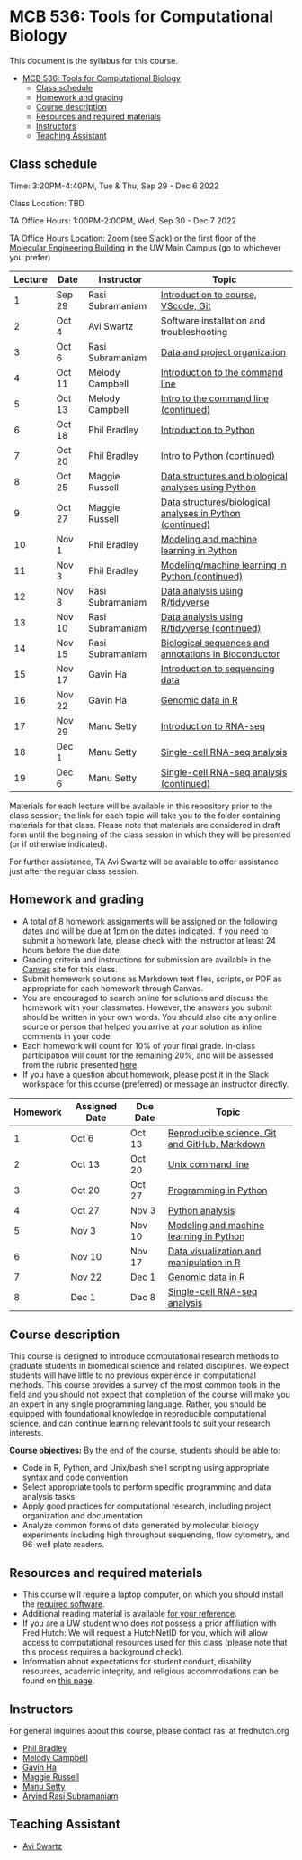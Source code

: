 # MCB 536: Tools for Computational Biology

This document is the syllabus for this course.

- [MCB 536: Tools for Computational Biology](#mcb-536-tools-for-computational-biology)
  - [Class schedule](#class-schedule)
  - [Homework and grading](#homework-and-grading)
  - [Course description](#course-description)
  - [Resources and required materials](#resources-and-required-materials)
  - [Instructors](#instructors)
  - [Teaching Assistant](#teaching-assistant)

## Class schedule

Time: 3:20PM-4:40PM, Tue & Thu, Sep 29 - Dec 6 2022

Class Location: TBD

TA Office Hours: 1:00PM-2:00PM, Wed, Sep 30 - Dec 7 2022

TA Office Hours Location: Zoom (see Slack) or the first floor of the [Molecular Engineering Building](https://www.washington.edu/maps/#!/mol) in the UW Main Campus (go to whichever you prefer)

| Lecture | Date   | Instructor       | Topic                                                                           |
| ------- | ------ | ---------------- | ------------------------------------------------------------------------------- |
| 1       | Sep 29 | Rasi Subramaniam | [Introduction to course, VScode, Git](lectures/lecture01/)                      |
| 2       | Oct 4  | Avi Swartz       | Software installation and troubleshooting                                       |
| 3       | Oct 6  | Rasi Subramaniam | [Data and project organization](lectures/lecture03/)                            |
| 4       | Oct 11 | Melody Campbell  | [Introduction to the command line](lectures/lecture04/)                         |
| 5       | Oct 13 | Melody Campbell  | [Intro to the command line (continued)](lectures/lecture05/)                    |
| 6       | Oct 18 | Phil Bradley     | [Introduction to Python](lectures/lecture06/)                                   |
| 7       | Oct 20 | Phil Bradley     | [Intro to Python (continued)](lectures/lecture07/)                              |
| 8       | Oct 25 | Maggie Russell   | [Data structures and biological analyses using Python](lectures/lecture08/)     |
| 9       | Oct 27 | Maggie Russell   | [Data structures/biological analyses in Python (continued)](lectures/lecture09) |
| 10      | Nov 1  | Phil Bradley     | [Modeling and machine learning in Python](lectures/lecture10)                   |
| 11      | Nov 3  | Phil Bradley     | [Modeling/machine learning in Python (continued)](lectures/lecture11)           |
| 12      | Nov 8  | Rasi Subramaniam | [Data analysis using R/tidyverse](lectures/lecture12/)                          |
| 13      | Nov 10 | Rasi Subramaniam | [Data analysis using R/tidyverse (continued)](lectures/lecture13/)              |
| 14      | Nov 15 | Rasi Subramaniam | [Biological sequences and annotations in Bioconductor](lectures/lecture14/)     |
| 15      | Nov 17 | Gavin Ha         | [Introduction to sequencing data](lectures/lecture15/)                          |
| 16      | Nov 22 | Gavin Ha         | [Genomic data in R](lectures/lecture16/)                                        |
| 17      | Nov 29 | Manu Setty       | [Introduction to RNA-seq](lectures/lecture17/)                                  |
| 18      | Dec 1  | Manu Setty       | [Single-cell RNA-seq analysis](lectures/lecture18/)                             |
| 19      | Dec 6  | Manu Setty       | [Single-cell RNA-seq analysis (continued)](lectures/lecture19/)                 |

Materials for each lecture will be available in this repository prior to the class session;
the link for each topic will take you to the folder containing materials for that class.
Please note that materials are considered in draft form until the beginning of the class session in which they will be presented (or if otherwise indicated).

For further assistance, TA Avi Swartz will be available to offer assistance just after the regular class session.

## Homework and grading

- A total of 8 homework assignments will be assigned on the following dates and will be due at 1pm on the dates indicated.
  If you need to submit a homework late, please check with the instructor at least 24 hours before the due date.
- Grading criteria and instructions for submission are available in the [Canvas](http://canvas.uw.edu) site for this class.
- Submit homework solutions as Markdown text files, scripts, or PDF as appropriate for each homework through Canvas.
- You are encouraged to search online for solutions and discuss the homework with your classmates.
  However, the answers you submit should be written in your own words.
  You should also cite any online source or person that helped you arrive at your solution as inline comments in your code.
- Each homework will count for 10% of your final grade. In-class participation will count for the remaining 20%, and will be assessed from the rubric presented [here](lectures/lecture01/participation_rubric.md).
- If you have a question about homework, please post it in the Slack workspace for this course (preferred) or message an instructor directly.

| Homework | Assigned Date | Due Date | Topic                                                                  |
| -------- | ------------- | -------- | ---------------------------------------------------------------------- |
| 1        | Oct 6         | Oct 13   | [Reproducible science, Git and GitHub, Markdown](homeworks/homework01) |
| 2        | Oct 13        | Oct 20   | [Unix command line](homeworks/homework02)                              |
| 3        | Oct 20        | Oct 27   | [Programming in Python](homeworks/homework03)                          |
| 4        | Oct 27        | Nov 3    | [Python analysis](homeworks/homework04)                                |
| 5        | Nov 3         | Nov 10   | [Modeling and machine learning in Python](homeworks/homework05)        |
| 6        | Nov 10        | Nov 17   | [Data visualization and manipulation in R](homeworks/homework06)       |
| 7        | Nov 22        | Dec 1    | [Genomic data in R](homeworks/homework07)                              |
| 8        | Dec 1         | Dec 8    | [Single-cell RNA-seq analysis](homeworks/homework08)                   |

## Course description

This course is designed to introduce computational research methods to graduate students in biomedical science and related disciplines.
We expect students will have little to no previous experience in computational methods.
This course provides a survey of the most common tools in the field and you should not expect that completion of the course will make you an expert in any single programming language.
Rather, you should be equipped with foundational knowledge in reproducible computational science, and can continue learning relevant tools to suit your research interests.

**Course objectives:** By the end of the course, students should be able to:

- Code in R, Python, and Unix/bash shell scripting using appropriate syntax and code convention
- Select appropriate tools to perform specific programming and data analysis tasks
- Apply good practices for computational research, including project organization and documentation
- Analyze common forms of data generated by molecular biology experiments including high throughput sequencing,
  flow cytometry, and 96-well plate readers.

## Resources and required materials

- This course will require a laptop computer, on which you should install the [required software](software/README.md).
- Additional reading material is available [for your reference](reference.md).
- If you are a UW student who does not possess a prior affiliation with Fred Hutch: We will request a HutchNetID for you,
  which will allow access to computational resources used for this class (please note that this process
  requires a background check).
- Information about expectations for student conduct, disability resources, academic integrity, and religious
  accommodations can be found on [this page](https://registrar.washington.edu/staffandfaculty/syllabi-guidelines/).

## Instructors

For general inquiries about this course, please contact rasi at fredhutch.org

- [Phil Bradley](https://www.fredhutch.org/en/labs/profiles/bradley-phil.html)
- [Melody Campbell](https://www.fredhutch.org/en/faculty-lab-directory/campbell-melody.html)
- [Gavin Ha](https://gavinhalab.org/people/Gavin-Ha/)
- [Maggie Russell](https://www.linkedin.com/in/magdalena-russell/)
- [Manu Setty](https://research.fredhutch.org/setty/en.html)
- [Arvind Rasi Subramaniam](http://rasilab.fredhutch.org)

## Teaching Assistant

- [Avi Swartz](https://www.linkedin.com/in/avi-swartz/)
